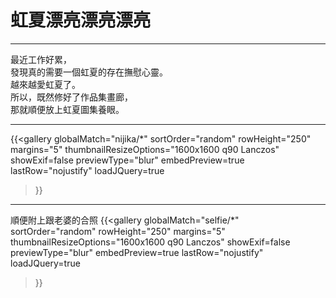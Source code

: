 # 虹夏漂亮漂亮漂亮
***
最近工作好累，  
發現真的需要一個虹夏的存在撫慰心靈。  
越來越愛虹夏了。  
所以，既然修好了作品集畫廊，  
那就順便放上虹夏圖集養眼。  
***
{{<gallery
    globalMatch="nijika/*"
    sortOrder="random"
    rowHeight="250"
    margins="5"
    thumbnailResizeOptions="1600x1600 q90 Lanczos"
    showExif=false
	previewType="blur"
    embedPreview=true
	lastRow="nojustify"
    loadJQuery=true
>}}  
***
順便附上跟老婆的合照
{{<gallery
    globalMatch="selfie/*"
    sortOrder="random"
    rowHeight="250"
    margins="5"
    thumbnailResizeOptions="1600x1600 q90 Lanczos"
    showExif=false
	previewType="blur"
    embedPreview=true
	lastRow="nojustify"
    loadJQuery=true
>}}  

